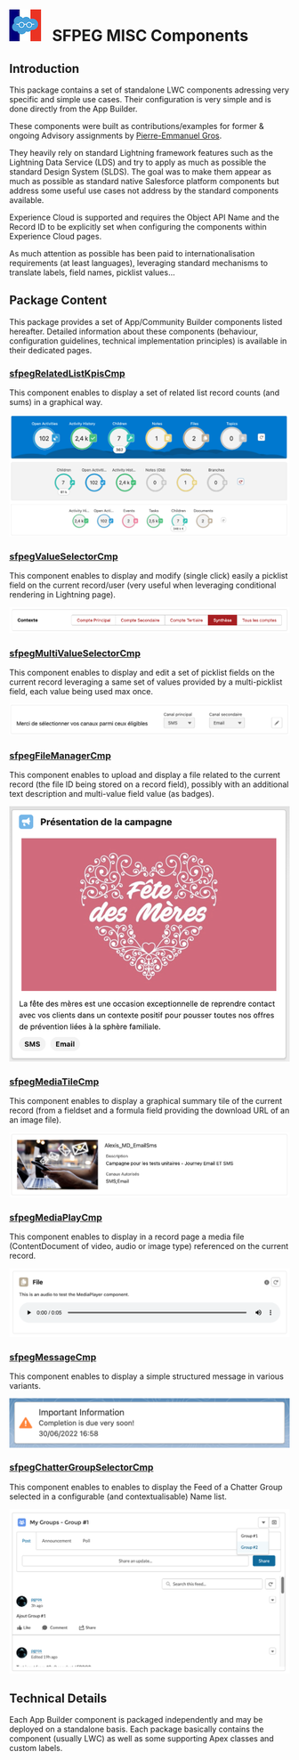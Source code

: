 # ![Logo](/media/Logo.png) &nbsp; SFPEG MISC Components

## Introduction

This package contains a set of standalone LWC components adressing very specific and simple use cases.
Their configuration is very simple and is done directly from the App Builder.

These components were built as contributions/examples for former & ongoing Advisory assignments by 
[Pierre-Emmanuel Gros](https://github.com/pegros). 

They heavily rely on standard Lightning framework features such as the Lightning Data Service (LDS) 
and try to apply as much as possible the standard Design System (SLDS). 
The goal was to make them appear as much as possible as standard native Salesforce platform components 
but address some useful use cases not address by the standard components available.

Experience Cloud is supported and requires the Object API Name and the Record ID to be explicitly
set when configuring the components within Experience Cloud pages.

As much attention as possible has been paid to internationalisation requirements (at least languages),
leveraging standard mechanisms to translate labels, field names, picklist values...


## Package Content

This package provides a set of App/Community Builder components listed hereafter.
Detailed information about these components (behaviour, configuration guidelines,
technical implementation principles) is available in their dedicated pages.

### [sfpegRelatedListKpisCmp](/help/sfpegRelatedListKpisCmp.md)
This component enables to display a set of related list record counts (and sums) in a graphical way.

![Related List KPIs](/media/sfpegRelatedListKpis.png)

### [sfpegValueSelectorCmp](/help/sfpegValueSelectorCmp.md)
This component enables to display and modify (single click) easily a picklist field on the current
record/user (very useful when leveraging conditional rendering in Lightning page).

![Value Selector in Buttons mode](/media/sfpegValueSelectorButtons.png)

### [sfpegMultiValueSelectorCmp](/help/sfpegMultiValueSelectorCmp.md)
This component enables to display and edit a set of picklist fields on the current record
leveraging a same set of values provided by a multi-picklist field, each value being used max once.

![Multi-Value Selector](/media/sfpegMultiValueSelector.png)

### [sfpegFileManagerCmp](/help/sfpegFileManagerCmp.md)
This component enables to upload and display a file
related to the current record (the file ID being stored on a record field), possibly with 
an additional text description and multi-value field value (as badges).

![File Manager](/media/sfpegFileManager.png) 

### [sfpegMediaTileCmp](/help/sfpegMediaTileCmp.md)
This component enables to display a graphical summary tile
of the current record (from a fieldset and a formula field providing the download URL of 
an an image file).

![Media Tile Base Display](/media/sfpegMediaTile.png)

### [sfpegMediaPlayCmp](/help/sfpegMediaPlayCmp.md)
This component enables to display in a record page a media
file (ContentDocument of video, audio or image type) referenced on the current record.

![Media Player](/media/sfpegMediaPlayer.png) 

### [sfpegMessageCmp](/help/sfpegMessageCmp.md)
This component enables to display a simple structured message in various variants.

![Message](/media/sfpegMessage.png) 

### [sfpegChatterGroupSelectorCmp](/help/sfpegChatterGroupSelectorCmp.md)
This component enables to enables to display the Feed of a Chatter Group selected
in a configurable (and contextualisable) Name list.

![Chatter Group Selector](/media/sfpegChatterGroupSelector.png) 

## Technical Details

Each App Builder component is packaged independently and may be deployed on a standalone basis.
Each package basically contains the component (usually LWC) as well as some supporting Apex classes
and custom labels.